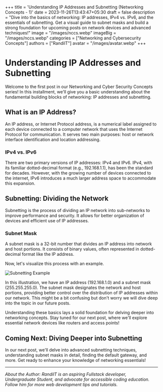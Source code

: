 +++
title = 'Understanding IP Addresses and Subnetting (Networking Concepts - 1)'
date = 2023-11-26T13:43:47+05:30
draft = false
description = "Dive into the basics of networking: IP addresses, IPv4 vs. IPv6, and the essentials of subnetting. Get a visual guide to subnet masks and build a strong foundation for upcoming posts on network devices and advanced techniques!"
image = "/images/nccs.webp"
imageBig = "/images/nccs.webp"
categories = ["Networking and Cybersecurity Concepts"]
authors = ["RandilT"]
avatar = "/images/avatar.webp"
+++

# Understanding IP Addresses and Subnetting

Welcome to the first post in our Networking and Cyber Security Concepts series! In this installment, we'll give you a basic understanding about the fundamental building blocks of networking: IP addresses and subnetting.

## What is an IP Address?

An IP address, or Internet Protocol address, is a numerical label assigned to each device connected to a computer network that uses the Internet Protocol for communication. It serves two main purposes: host or network interface identification and location addressing.

### IPv4 vs. IPv6

There are two primary versions of IP addresses: IPv4 and IPv6. IPv4, with its familiar dotted-decimal format (e.g., 192.168.1.1), has been the standard for decades. However, with the growing number of devices connected to the internet, IPv6 introduces a much larger address space to accommodate this expansion.

## Subnetting: Dividing the Network

Subnetting is the process of dividing an IP network into sub-networks to improve performance and security. It allows for better organization of devices and efficient use of IP addresses.

### Subnet Mask

A subnet mask is a 32-bit number that divides an IP address into network and host portions. It consists of binary values, often represented in dotted-decimal format like the IP address.

Now, let's visualize this process with an example.

![Subnetting Example](/images/subnets.webp)

In this illustration, we have an IP address (192.168.1.0) and a subnet mask (255.255.255.0). The subnet mask designates the network and host portions, providing better control over the distribution of IP addresses within our network. This might be a bit confusing but don't worry we will dive deep into the topic in our future posts.

Understanding these basics lays a solid foundation for delving deeper into networking concepts. Stay tuned for our next post, where we'll explore essential network devices like routers and access points!

## Coming Next: Diving Deeper into Subnetting

In our next post, we'll delve into advanced subnetting techniques, understanding subnet masks in detail, finding the default gateway, and more. Get ready to enhance your knowledge of networking essentials!

---

_About the Author: RandilT is an aspiring Fullstack developer, Undergraduate Student, and advocate for accessible coding education. Follow him for more web development tips and tutorials._
